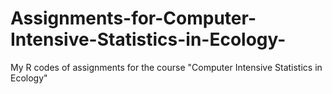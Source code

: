 # Assignments-for-Computer-Intensive-Statistics-in-Ecology-
My R codes of assignments for the course "Computer Intensive Statistics in Ecology"
